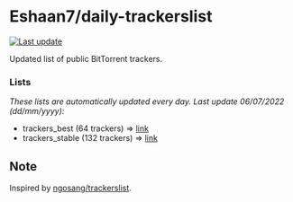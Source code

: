 
# Eshaan7/daily-trackerslist 

[![Last update](https://img.shields.io/badge/Last%20update-06/07/2022-blue.svg)](#)

Updated list of public BitTorrent trackers.

### Lists
*These lists are automatically updated every day. Last update 06/07/2022 (_dd/mm/yyyy_):*

* trackers_best (64 trackers) => [link](https://raw.githubusercontent.com/eshaan7/daily-trackerslist/master/trackers_best.txt)
* trackers_stable (132 trackers) => [link](https://raw.githubusercontent.com/eshaan7/daily-trackerslist/master/trackers_stable.txt)

## Note

Inspired by [ngosang/trackerslist](https://github.com/ngosang/trackerslist).
